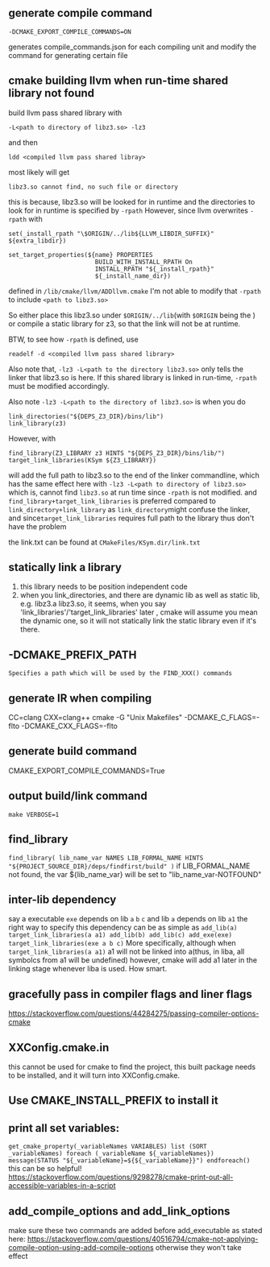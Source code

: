 ## generate compile command
```
-DCMAKE_EXPORT_COMPILE_COMMANDS=ON
```
generates compile_commands.json for each compiling unit
and modify the command for generating certain file

## cmake building llvm when run-time shared library not found
build llvm pass shared library with 
```
-L<path to directory of libz3.so> -lz3
```
and then 
```
ldd <compiled llvm pass shared libray>
```
most likely will get 
```
libz3.so cannot find, no such file or directory
```
this is because, libz3.so will be looked for in runtime
and the directories to look for in runtime is specified by `-rpath`
However, since llvm overwrites `-rpath` with
```
set(_install_rpath "\$ORIGIN/../lib${LLVM_LIBDIR_SUFFIX}" ${extra_libdir})

set_target_properties(${name} PROPERTIES
                        BUILD_WITH_INSTALL_RPATH On
                        INSTALL_RPATH "${_install_rpath}"
                        ${_install_name_dir})
```
defined in 
`/lib/cmake/llvm/ADDllvm.cmake`
I'm not able to modify that `-rpath` to include `<path to libz3.so>`

So either place this libz3.so under `$ORIGIN/../lib`(with `$ORIGIN` being the <llvm compiled shared library>)
or compile a static library for z3, so that the link will not be at runtime.

BTW, to see how `-rpath` is defined, use
```
readelf -d <compiled llvm pass shared library>
```

Also note that, `-lz3 -L<path to the directory libz3.so>` only tells the linker that libz3.so is here.
If this shared library is linked in run-time, `-rpath` must be modified accordingly.

Also note `-lz3 -L<path to the directory of libz3.so>` is when you do 
```
link_directories("${DEPS_Z3_DIR}/bins/lib")
link_library(z3)
```
However, with 
```
find_library(Z3_LIBRARY z3 HINTS "${DEPS_Z3_DIR}/bins/lib/")
target_link_libraries(KSym ${Z3_LIBRARY})
```
will add the full path to libz3.so to the end of the linker commandline,
which has the same effect here with `-lz3 -L<path to directory of libz3.so>`
which is, cannot find `libz3.so` at run time since `-rpath` is not modified.
and `find_library+target_link_libraries` is preferred compared to `link_directory+link_library`
as `link_directory`might confuse the linker, and since`target_link_libraries` requires full path to the library thus don't have the problem

the link.txt can be found at `CMakeFiles/KSym.dir/link.txt`

## statically link a library
1. this library needs to be position independent code
2. when you link_directories, and there are dynamic lib as well as static lib, e.g. libz3.a  libz3.so, it seems, when you say 'link_libraries'/'target_link_libraries' later , cmake will assume you mean the dynamic one, so it will not statically link the static library even if it's there.

## -DCMAKE_PREFIX_PATH
```
Specifies a path which will be used by the FIND_XXX() commands
```

## generate IR when compiling
CC=clang CXX=clang++ cmake -G "Unix Makefiles" -DCMAKE_C_FLAGS=-flto -DCMAKE_CXX_FLAGS=-flto

## generate build command
CMAKE_EXPORT_COMPILE_COMMANDS=True

## output build/link command
`make VERBOSE=1`

## find_library
`
find_library(
    lib_name_var
    NAMES LIB_FORMAL_NAME
    HINTS "${PROJECT_SOURCE_DIR}/deps/findfirst/build"
)
`
if LIB_FORMAL_NAME not found, the var ${lib_name_var} will be set to "lib_name_var-NOTFOUND"

## inter-lib dependency
say a executable `exe` depends on lib `a` `b` `c` and lib `a` depends on lib `a1`
the right way to specify this dependency can be as simple as
`
add_lib(a)
target_link_libraries(a a1)
add_lib(b)
add_lib(c)
add_exe(exe)
target_link_libraries(exe a b c)
`
More specifically, although when 
`
target_link_libraries(a a1)
`
a1 will not be linked into a(thus, in liba, all symbolcs from a1 will be undefined)
however, cmake will add a1 later in the linking stage whenever liba is used.
How smart.

## gracefully pass in compiler flags and liner flags
https://stackoverflow.com/questions/44284275/passing-compiler-options-cmake

## XXConfig.cmake.in
this cannot be used for cmake to find the project, this built package needs to be installed, and it will turn into XXConfig.cmake.
## Use CMAKE_INSTALL_PREFIX to install it


## print all set variables:
`
get_cmake_property(_variableNames VARIABLES)
list (SORT _variableNames)
foreach (_variableName ${_variableNames})
    message(STATUS "${_variableName}=${${_variableName}}")
endforeach()
`
this can be so helpful!
https://stackoverflow.com/questions/9298278/cmake-print-out-all-accessible-variables-in-a-script

## add_compile_options and add_link_options

make sure these two commands are added before add_executable
as stated here: https://stackoverflow.com/questions/40516794/cmake-not-applying-compile-option-using-add-compile-options
otherwise they won't take effect
